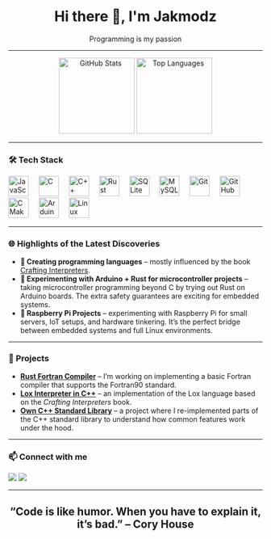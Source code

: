<div align="center">
  <h1>Hi there 👋, I'm Jakmodz</h1>
  <p>Programming is my passion</p>
</div>

---

<div align="center">
  <img src="https://github-readme-stats.vercel.app/api?username=jakmodz&hide_title=false&hide_rank=false&show_icons=true&include_all_commits=true&count_private=true&disable_animations=false&theme=dracula&locale=en&hide_border=false&order=1" height="150" alt="GitHub Stats" />
  <img src="https://github-readme-stats.vercel.app/api/top-langs?username=jakmodz&locale=en&hide_title=false&layout=compact&card_width=320&langs_count=5&theme=dracula&hide_border=false&order=2" height="150" alt="Top Languages" />
</div>

---

### 🛠 Tech Stack

<div align="left">
  <img src="https://cdn.jsdelivr.net/gh/devicons/devicon/icons/javascript/javascript-original.svg" height="40" alt="JavaScript" />
  <img width="12" />
  <img src="https://cdn.jsdelivr.net/gh/devicons/devicon/icons/c/c-original.svg" height="40" alt="C" />
  <img width="12" />
  <img src="https://cdn.jsdelivr.net/gh/devicons/devicon/icons/cplusplus/cplusplus-original.svg" height="40" alt="C++" />
  <img width="12" />
  <img src="https://cdn.jsdelivr.net/gh/devicons/devicon/icons/rust/rust-original.svg" height="40" alt="Rust" />
  <img width="12" />
  <img src="https://cdn.jsdelivr.net/gh/devicons/devicon/icons/sqlite/sqlite-original.svg" height="40" alt="SQLite" />
  <img width="12" />
  <img src="https://cdn.jsdelivr.net/gh/devicons/devicon/icons/mysql/mysql-original.svg" height="40" alt="MySQL" />
  <img width="12" />
  <img src="https://cdn.jsdelivr.net/gh/devicons/devicon/icons/git/git-original.svg" height="40" alt="Git" />
  <img width="12" />
  <img src="https://cdn.jsdelivr.net/gh/devicons/devicon/icons/github/github-original.svg" height="40" alt="GitHub" />
  <img width="12" />
  <img src="https://cdn.jsdelivr.net/gh/devicons/devicon/icons/cmake/cmake-original.svg" height="40" alt="CMake" />
  <img width="12" />
  <img src="https://cdn.jsdelivr.net/gh/devicons/devicon/icons/arduino/arduino-original.svg" height="40" alt="Arduino" />
  <img width="12" />
  <img src="https://cdn.jsdelivr.net/gh/devicons/devicon/icons/linux/linux-original.svg" height="40" alt="Linux" />
</div>

---

### 🌐 Highlights of the Latest Discoveries
- **📝 Creating programming languages** – mostly influenced by the book <a href="https://craftinginterpreters.com/" target="_blank">Crafting Interpreters</a>.  
- **🔧 Experimenting with Arduino + Rust for microcontroller projects** – taking microcontroller programming beyond C by trying out Rust on Arduino boards. The extra safety guarantees are exciting for embedded systems.  
- **🍓 Raspberry Pi Projects** – experimenting with Raspberry Pi for small servers, IoT setups, and hardware tinkering. It’s the perfect bridge between embedded systems and full Linux environments.  

---

### 📂 Projects 
- **[Rust Fortran Compiler](https://github.com/jakmodz/RustFortranCompiler)** – I’m working on implementing a basic Fortran compiler that supports the Fortran90 standard.  
- **[Lox Interpreter in C++](https://github.com/jakmodz/LoxCppInterpreter)** – an implementation of the Lox language based on the *Crafting Interpreters* book.  
- **[Own C++ Standard Library](https://github.com/jakmodz/CppOwnStd)** – a project where I re-implemented parts of the C++ standard library to understand how common features work under the hood.  

---

### 📫 Connect with me
<div>
  <a href="https://github.com/jakmodz" target="_blank"><img src="https://img.shields.io/badge/GitHub-100000?style=for-the-badge&logo=github&logoColor=white" /></a>
  <a href="mailto:modzeleklm@gmail.com" target="_blank"><img src="https://img.shields.io/badge/Email-D14836?style=for-the-badge&logo=gmail&logoColor=white" /></a>
</div>

---

<div align="center">
  <h2>“Code is like humor. When you have to explain it, it’s bad.” – Cory House</h2>
</div>
